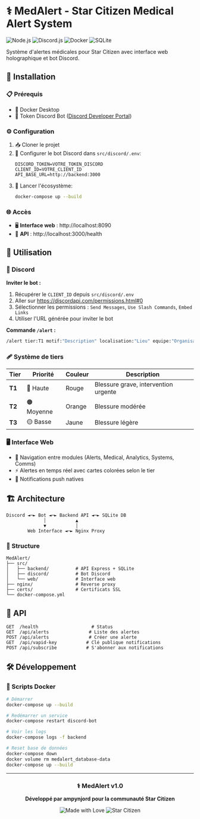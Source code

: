 # ⚕️ MedAlert - Star Citizen Medical Alert System

![Node.js](https://img.shields.io/badge/Node.js-339933?style=for-the-badge&logo=node.js&logoColor=white)
![Discord.js](https://img.shields.io/badge/Discord.js-5865F2?style=for-the-badge&logo=discord&logoColor=white)
![Docker](https://img.shields.io/badge/Docker-2496ED?style=for-the-badge&logo=docker&logoColor=white)
![SQLite](https://img.shields.io/badge/SQLite-003B57?style=for-the-badge&logo=sqlite&logoColor=white)

Système d'alertes médicales pour Star Citizen avec interface web holographique et bot Discord.

## 🚀 Installation

### 📋 Prérequis
- 🐳 Docker Desktop
- 🤖 Token Discord Bot ([Discord Developer Portal](https://discord.com/developers/applications))

### ⚙️ Configuration
1. 📥 Cloner le projet
2. 🔧 Configurer le bot Discord dans `src/discord/.env`:
   ```env
   DISCORD_TOKEN=VOTRE_TOKEN_DISCORD
   CLIENT_ID=VOTRE_CLIENT_ID
   API_BASE_URL=http://backend:3000
   ```
3. 🚀 Lancer l'écosystème:
   ```bash
   docker-compose up --build
   ```

### 🌐 Accès
- 🖥️ **Interface web** : http://localhost:8090
- 🔗 **API** : http://localhost:3000/health

## 🎯 Utilisation

### 🤖 Discord
**Inviter le bot :**
1. Récupérer le `CLIENT_ID` depuis `src/discord/.env`
2. Aller sur https://discordapi.com/permissions.html#0
3. Sélectionner les permissions : `Send Messages`, `Use Slash Commands`, `Embed Links`
4. Utiliser l'URL générée pour inviter le bot

**Commande `/alert` :**
```bash
/alert tier:T1 motif:"Description" localisation:"Lieu" equipe:"Organisation"
```

### 🩹 Système de tiers
| Tier | Priorité | Couleur | Description |
|------|----------|---------|-------------|
| **T1** | 🔴 Haute | Rouge | Blessure grave, intervention urgente |
| **T2** | 🟠 Moyenne | Orange | Blessure modérée |
| **T3** | 🟡 Basse | Jaune | Blessure légère |

### 🖥️ Interface Web
- 🧭 Navigation entre modules (Alerts, Medical, Analytics, Systems, Comms)
- ⚡ Alertes en temps réel avec cartes colorées selon le tier
- 🔔 Notifications push natives

## 🏗️ Architecture

```
Discord ◄─► Bot ◄─► Backend API ◄─► SQLite DB
              │           ▲
              ▼           │
        Web Interface ◄─► Nginx Proxy
```

### 📁 Structure
```
MedAlert/
├── src/
│   ├── backend/          # API Express + SQLite
│   ├── discord/          # Bot Discord
│   └── web/              # Interface web
├── nginx/                # Reverse proxy
├── certs/                # Certificats SSL
└── docker-compose.yml
```

## 🔗 API

```http
GET  /health                    # Status
GET  /api/alerts               # Liste des alertes
POST /api/alerts               # Créer une alerte
GET  /api/vapid-key           # Clé publique notifications
POST /api/subscribe           # S'abonner aux notifications
```

## 🛠️ Développement

### 🐳 Scripts Docker
```bash
# Démarrer
docker-compose up --build

# Redémarrer un service
docker-compose restart discord-bot

# Voir les logs
docker-compose logs -f backend

# Reset base de données
docker-compose down
docker volume rm medalert_database-data
docker-compose up --build
```

---

<div align="center">

### ⚕️ MedAlert v1.0
**Développé par ampynjord pour la communauté Star Citizen**

![Made with Love](https://img.shields.io/badge/Made%20with-❤️-red)
![Star Citizen](https://img.shields.io/badge/Star%20Citizen-Medical%20Division-blue)

</div>